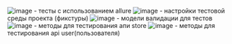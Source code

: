 ![image](https://github.com/user-attachments/assets/bcba6581-2795-42f4-b849-51811d1d26b5) - тесты с использованием allure
![image](https://github.com/user-attachments/assets/3b8a9046-40bd-4d76-b180-3b7f27ed9a51) - настройки тестовой среды проекта (фикстуры)
![image](https://github.com/user-attachments/assets/f1f740a8-5c3a-4e55-b74e-ec65874bb35c) - модели валидации для тестов
![image](https://github.com/user-attachments/assets/633b103f-2d0c-4aa0-be1e-2d4f6e840ef4) - методы для тестирования апи store
![image](https://github.com/user-attachments/assets/e9753202-7464-4e76-8600-33393e808f1e) - методы для тестирования api user(пользователя)






